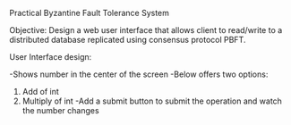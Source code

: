 Practical Byzantine Fault Tolerance System

Objective: Design a web user interface that allows client to read/write to a distributed database
replicated using consensus protocol PBFT. 

User Interface design:

-Shows number in the center of the screen
-Below offers two options:
1. Add of int
2. Multiply of int
-Add a submit button to submit the operation and watch the number changes
